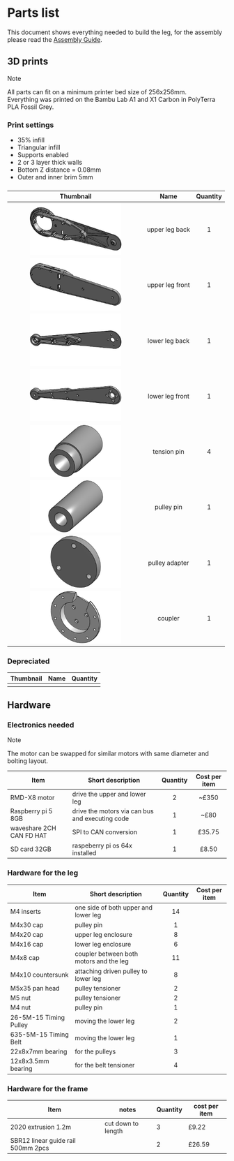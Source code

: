 # Parts list
This document shows everything needed to build the leg, for the assembly please read the [Assembly Guide](https://github.com/Faizanfaiz/UWE-Mechatronics/tree/main/Assembly#assembly). 
## 3D prints
>[!NOTE]
>All parts can fit on a minimum printer bed size of 256x256mm.  
>Everything was printed on the Bambu Lab A1 and X1 Carbon in PolyTerra PLA Fossil Grey.
### Print settings
- 35% infill
- Triangular infill
- Supports enabled
- 2 or 3 layer thick walls
- Bottom Z distance = 0.08mm
- Outer and inner brim 5mm

### 
| Thumbnail | Name | Quantity |
|:-----------:|:------:|:----------:|
| <img src="./Images/upper%20leg%20back.png" width=70%> | upper leg back | 1 |
| <img src="./Images/upper%20leg%20front.png" width=70%> | upper leg front | 1 |
| <img src="./Images/lower%20leg%20back.png" width=70%> | lower leg back | 1 |
| <img src="./Images/lower%20leg%20front.png" width=70%> | lower leg front | 1 |
| <img src="./Images/tension%20pin.png" width=70%> | tension pin | 4 |
| <img src="./Images/pulley%20pin.png" width=70%> | pulley pin | 1 |
| <img src="./Images/pulley%20adapter.png" width=70%> | pulley adapter | 1 |
| <img src="./Images/coupler.png" width=70%> | coupler | 1 |

### Depreciated
| Thumbnail | Name | Quantity |
|:-----------:|:------:|:----------:|
|  | | | |

## Hardware
### Electronics needed
>[!NOTE]
>The motor can be swapped for similar motors with same diameter and bolting layout.

|  Item   |       Short description      |    Quantity       | Cost per item |
|---------|----------------------|:-------------------:|:---------------:|
| RMD-X8 motor | drive the upper and lower leg | 2 | ~£350 |
| Raspberry pi 5 8GB| drive the motors via can bus and executing code | 1 | ~£80 |
| waveshare 2CH CAN FD HAT | SPI to CAN conversion | 1 | £35.75 |
| SD card 32GB | raspeberry pi os 64x installed | 1 | £8.50 |

### Hardware for the leg
|  Item   |       Short description      |    Quantity       | Cost per item |
|---------|----------------------|:-------------------:|:---------------:|
| M4 inserts | one side of both upper and lower leg | 14 |
| M4x30 cap | pulley pin 					   | 1 |
| M4x20 cap | upper leg enclosure 	   | 8 |
| M4x16 cap | lower leg enclosure	    | 6 |
| M4x8 cap | coupler between both motors and the leg | 11 |
| M4x10 countersunk| attaching driven pulley to lower leg| 8 |
| M5x35 pan head| pulley tensioner	   | 2 |
| M5 nut | pulley tensioner 				  | 2 |
| M4 nut | pulley pin 							  | 1 |
| 26-5M-15 Timing Pulley | moving the lower leg | 2 |
| 635-5M-15 Timing Belt | moving the lower leg  | 1 |
| 22x8x7mm bearing | for the pulleys | 3 |
| 12x8x3.5mm bearing | for the belt tensioner | 4 |
### Hardware for the frame
| Item | notes | Quantity | cost per item|
|------|-------|----------|------|
| 2020 extrusion 1.2m | cut down to length | 3 | £9.22 |
| SBR12 linear guide rail 500mm 2pcs| | 2 | £26.59 |
